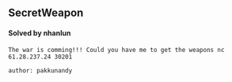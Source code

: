 ## SecretWeapon

#### Solved by nhanlun

```
The war is comming!!! Could you have me to get the weapons nc 61.28.237.24 30201

author: pakkunandy
```

